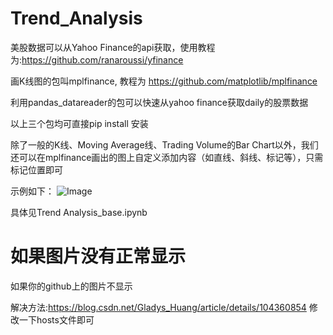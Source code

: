 # Trend_Analysis

美股数据可以从Yahoo Finance的api获取，使用教程为:https://github.com/ranaroussi/yfinance

画K线图的包叫mplfinance, 教程为 https://github.com/matplotlib/mplfinance

利用pandas_datareader的包可以快速从yahoo finance获取daily的股票数据

以上三个包均可直接pip install 安装

除了一般的K线、Moving Average线、Trading Volume的Bar Chart以外，我们还可以在mplfinance画出的图上自定义添加内容（如直线、斜线、标记等），只需标记位置即可

示例如下：
![Image](https://raw.githubusercontent.com/YZhang0303/Trend_Analysis/main/AAPL_candle_line.jpg)

具体见Trend Analysis_base.ipynb


# 如果图片没有正常显示
如果你的github上的图片不显示

解决方法:https://blog.csdn.net/Gladys_Huang/article/details/104360854
修改一下hosts文件即可


